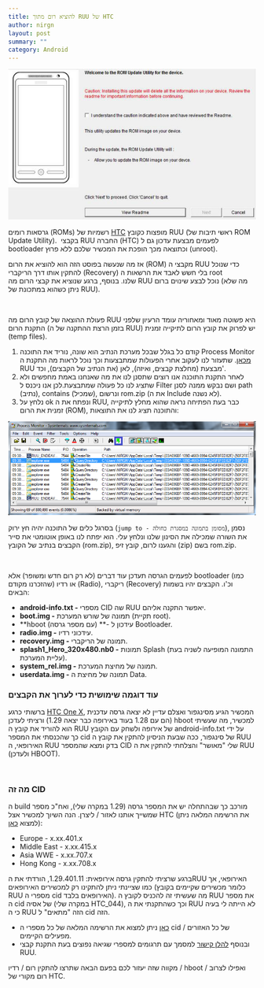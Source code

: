 ```yaml
---
title: להוציא רום מתוך RUU של HTC
author: nirgn
layout: post
summary: ""
category: Android
---
```


<div class="left">
  <img src="/assets/img/posts/ruu-htc/RUU_Screen.png" alt="RUU Screen">
</div>

גרסאות רומים (ROMs) רשמיות של [HTC](http://en.wikipedia.org/wiki/HTC) מופצות כקובץ RUU (ראשי תיבות של ROM Update Utility).  בקבצי RUU החברה (HTC) לפעמים מבצעת עדכון גם ל bootloader וכתוצאה מכך הופכת את המכשיר שלכם ללא פרוץ (unroot).

אז מה שנעשה בפוסט הזה הוא להוציא את הרום (ROM) מקבצי ה RUU כדי שנוכל להתקין אותו דרך הריקברי (Recovery) בלי חשש לאבד את הרשאות ה root שלנו. בנוסף, ברגע שנוציא את קבצי הרום מה RUU נוכל לבצע שינוים ברום (מה שלא ניתן כשהוא במתכונת של RUU).

<!--more-->

&nbsp;

פעולת ההוצאה של קובץ הרום מה RUU היא פשוטה מאוד ומאחוריה עומד הרעיון שלפני התקנת הרום (בזמן הרצת ההתקנה של ה RUU) יש לפרוק את קובץ הרום לתיקייה זמנית (temp files).

  1. קודם כל בגלל שבכל מערכת הנתיב הוא שונה, נוריד את התוכנה Process Monitor [מכאן](http://technet.microsoft.com/en-us/sysinternals/bb896645.aspx). שתעזור לנו לעקוב אחרי הפעולות שמתבצעות וכך נוכל לראות מה התקנת ה RUU מבצעת (מחלצת קבצים, ואיזה), לאן (את הנתיב של הקבצים), וכד'.
  2. לאחר התקנת התוכנה אנו רוצים שתסנן לנו את מה שאנחנו באמת מחפשים ולא שתציג לנו כל פעולה שמתבצעת.לכן אנו ניכנס ל Filter ושם נבקש ממנה לסנן path (נתיב), contains (שמכיל), ונרשום rom.zip (את ה Include לא נשנה).
  3. נלחץ על ok ונפתח את ה RUU, כבר בעת הפתיחה נראה שהוא מחלץ לתיקייה זמנית את הרום (ROM), והתוכנה תציג לנו את התוצאות:

<div class="left">
  <img src="/assets/img/posts/ruu-htc/Process_Monitor_In_Action.png" alt="Process Monitor In Action">
</div>

בסרגל כלים של התוכנה יהיה חץ ירוק (`jump to - מסומן בתמונה במסגרת כחולה`), נסמן את השורה שמכילה את הסינון שלנו ונלחץ עלי. הוא יפתח לנו באופן אוטומטי את סייר הקבצים בנתיב של הקובץ (rom.zip), והגענו לרום, קובץ זיפ (zip) בשם rom.zip.

&nbsp;

לפעמים הגרסה תעדכן עוד דברים (לא רק רום חדש ומשופר) אלא bootloader (כמו שהזכרנו מקודם) או רדיו (Radio), ריקברי (Recovery) וכ'ו. הקבצים יהיו בשמות הבאים:

  * **android-info.txt -** מספרי CID שה RUU יאפשר התקנה אליהם.
  * **boot.img -** תמונה של שורש המערכת (תקיית root).
  * **hboot (עם מספר גרסה) **- עידכון ל Bootloader.
  * **radio.img -** עידכוני רדיו.
  * **recovery.img -** תמונה של הריקברי.
  * **splash1\_Hero\_320x480.nb0 -** תמונות Splash (התמונה המופיעה לשניה בעת עליית המערכת).
  * **system_rel.img -** תמונה של מחיצת המערכת.
  * **userdata.img -** תמונה של מחיצת ה Data.

### עוד דוגמה שימושית כדי לערוך את הקבצים

ברשותי כרגע [HTC One X](http://www.gsmarena.com/htc_one_x-4320.php), המכשיר הגיע מסינגפור ואצלם עדיין לא יצאה גרסה עדכנית (הם עם 1.28 בעוד באירופה כבר יצאה 1.29) ורציתי לעדכן hboot למכשיר, מה שעשיתי הוא להוריד את קובץ ה RUU של אירופה ולשחק עם הקובץ android-info.txt על ידי כך שהכנסתי את המספר cid של סינגפור, ככה שבעת הניסיון להתקין את קובץ ה RUU האירופאי, ה RUU בדק ומצא שהמספר CID שלי "מאושר" והצלחתי להתקין את ה RUU (ולעדכן HBOOT).

&nbsp;

### מה זה CID

ה build מורכב כך שבהתחלה יש את המספר גרסה (1.29 במקרה שלי), ואח"כ מספר שמשייך אותנו לאזור / ליצרן. הנה השיוך למכשיר אצל HTC (את הרשימה המלאה ניתן למצוא [כאן](http://forum.xda-developers.com/showthread.php?t=1665805)):

  * Europe - x.xx.401.x
  * Middle East - x.xx.415.x
  * Asia WWE - x.xx.707.x
  * Hong Kong - x.xx.708.x

ברגע שרציתי להתקין גרסה אירופאית: 1.29.401.11, הורדתי את הRUU האירופאי, אך כמו שציינתי ניתן להתקינו רק למכשירים האירופאים (כלומר מכשירים שקיימים בקובץ RUU מספרי ה cid האירופאים בלבד). מה שעשיתי זה להכניס לקובץ ה RUU את מספר ה cid של אסיה (במקרה שלי HTC_044), וכך כשהתקנתי את ה RUU לא הייתה לי בעיה כי ה RUU הזה "מתאים" ל cid הזה.

  * [כאן](http://forum.xda-developers.com/showpost.php?p=10007960&postcount=206) ניתן למצוא את הרשימה המלאה של כל מספרי ה cid של כל האזורים / מפעילים הקיימים.
  * ובנוסף [להלן קישור](http://forum.xda-developers.com/wiki/RUU_Errors) למסמך עם תרגומים למספרי שגיאה נפוצים בעת התקנת קבצי RUU.

מקווה שזה יעזור לכם בפעם הבאה שתרצו להתקין רום / רדיו / hboot / ואפילו לצרוב רום מקורי של HTC.

